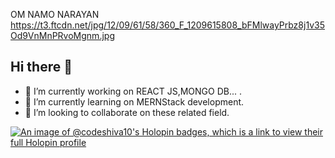 OM NAMO NARAYAN https://t3.ftcdn.net/jpg/12/09/61/58/360_F_1209615808_bFMlwayPrbz8j1v35Od9VnMnPRvoMgnm.jpg
## Hi there 👋
- 🔭 I’m currently working on REACT JS,MONGO DB... .
- 🌱 I’m currently learning  on  MERNStack development.
- 👯 I’m looking to collaborate on these related field.

[![An image of @codeshiva10's Holopin badges, which is a link to view their full Holopin profile](https://holopin.me/codeshiva10)](https://holopin.io/@codeshiva10)

